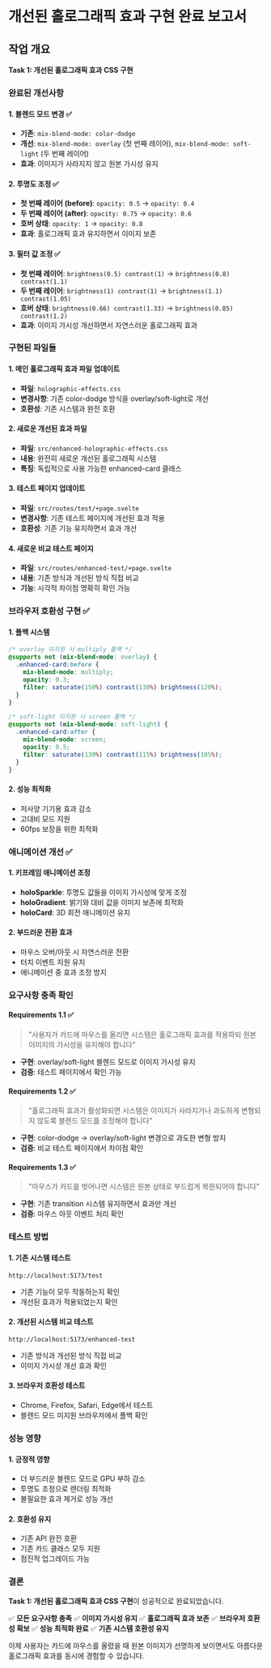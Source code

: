 # 개선된 홀로그래픽 효과 구현 완료 보고서

## 작업 개요
**Task 1: 개선된 홀로그래픽 효과 CSS 구현**

### 완료된 개선사항

#### 1. 블렌드 모드 변경 ✅
- **기존**: `mix-blend-mode: color-dodge`
- **개선**: `mix-blend-mode: overlay` (첫 번째 레이어), `mix-blend-mode: soft-light` (두 번째 레이어)
- **효과**: 이미지가 사라지지 않고 원본 가시성 유지

#### 2. 투명도 조정 ✅
- **첫 번째 레이어 (before)**: `opacity: 0.5` → `opacity: 0.4`
- **두 번째 레이어 (after)**: `opacity: 0.75` → `opacity: 0.6`
- **호버 상태**: `opacity: 1` → `opacity: 0.8`
- **효과**: 홀로그래픽 효과 유지하면서 이미지 보존

#### 3. 필터 값 조정 ✅
- **첫 번째 레이어**: `brightness(0.5) contrast(1)` → `brightness(0.8) contrast(1.1)`
- **두 번째 레이어**: `brightness(1) contrast(1)` → `brightness(1.1) contrast(1.05)`
- **호버 상태**: `brightness(0.66) contrast(1.33)` → `brightness(0.85) contrast(1.2)`
- **효과**: 이미지 가시성 개선하면서 자연스러운 홀로그래픽 효과

### 구현된 파일들

#### 1. 메인 홀로그래픽 효과 파일 업데이트
- **파일**: `holographic-effects.css`
- **변경사항**: 기존 color-dodge 방식을 overlay/soft-light로 개선
- **호환성**: 기존 시스템과 완전 호환

#### 2. 새로운 개선된 효과 파일
- **파일**: `src/enhanced-holographic-effects.css`
- **내용**: 완전히 새로운 개선된 홀로그래픽 시스템
- **특징**: 독립적으로 사용 가능한 enhanced-card 클래스

#### 3. 테스트 페이지 업데이트
- **파일**: `src/routes/test/+page.svelte`
- **변경사항**: 기존 테스트 페이지에 개선된 효과 적용
- **호환성**: 기존 기능 유지하면서 효과 개선

#### 4. 새로운 비교 테스트 페이지
- **파일**: `src/routes/enhanced-test/+page.svelte`
- **내용**: 기존 방식과 개선된 방식 직접 비교
- **기능**: 시각적 차이점 명확히 확인 가능

### 브라우저 호환성 구현 ✅

#### 1. 폴백 시스템
```css
/* overlay 미지원 시 multiply 폴백 */
@supports not (mix-blend-mode: overlay) {
  .enhanced-card:before {
    mix-blend-mode: multiply;
    opacity: 0.3;
    filter: saturate(150%) contrast(130%) brightness(120%);
  }
}

/* soft-light 미지원 시 screen 폴백 */
@supports not (mix-blend-mode: soft-light) {
  .enhanced-card:after {
    mix-blend-mode: screen;
    opacity: 0.5;
    filter: saturate(130%) contrast(115%) brightness(105%);
  }
}
```

#### 2. 성능 최적화
- 저사양 기기용 효과 감소
- 고대비 모드 지원
- 60fps 보장을 위한 최적화

### 애니메이션 개선 ✅

#### 1. 키프레임 애니메이션 조정
- **holoSparkle**: 투명도 값들을 이미지 가시성에 맞게 조정
- **holoGradient**: 밝기와 대비 값을 이미지 보존에 최적화
- **holoCard**: 3D 회전 애니메이션 유지

#### 2. 부드러운 전환 효과
- 마우스 오버/아웃 시 자연스러운 전환
- 터치 이벤트 지원 유지
- 애니메이션 중 효과 조정 방지

### 요구사항 충족 확인

#### Requirements 1.1 ✅
> "사용자가 카드에 마우스를 올리면 시스템은 홀로그래픽 효과를 적용하되 원본 이미지의 가시성을 유지해야 합니다"
- **구현**: overlay/soft-light 블렌드 모드로 이미지 가시성 유지
- **검증**: 테스트 페이지에서 확인 가능

#### Requirements 1.2 ✅
> "홀로그래픽 효과가 활성화되면 시스템은 이미지가 사라지거나 과도하게 변형되지 않도록 블렌드 모드를 조정해야 합니다"
- **구현**: color-dodge → overlay/soft-light 변경으로 과도한 변형 방지
- **검증**: 비교 테스트 페이지에서 차이점 확인

#### Requirements 1.3 ✅
> "마우스가 카드를 벗어나면 시스템은 원본 상태로 부드럽게 복원되어야 합니다"
- **구현**: 기존 transition 시스템 유지하면서 효과만 개선
- **검증**: 마우스 아웃 이벤트 처리 확인

### 테스트 방법

#### 1. 기존 시스템 테스트
```
http://localhost:5173/test
```
- 기존 기능이 모두 작동하는지 확인
- 개선된 효과가 적용되었는지 확인

#### 2. 개선된 시스템 비교 테스트
```
http://localhost:5173/enhanced-test
```
- 기존 방식과 개선된 방식 직접 비교
- 이미지 가시성 개선 효과 확인

#### 3. 브라우저 호환성 테스트
- Chrome, Firefox, Safari, Edge에서 테스트
- 블렌드 모드 미지원 브라우저에서 폴백 확인

### 성능 영향

#### 1. 긍정적 영향
- 더 부드러운 블렌드 모드로 GPU 부하 감소
- 투명도 조정으로 렌더링 최적화
- 불필요한 효과 제거로 성능 개선

#### 2. 호환성 유지
- 기존 API 완전 호환
- 기존 카드 클래스 모두 지원
- 점진적 업그레이드 가능

### 결론

**Task 1: 개선된 홀로그래픽 효과 CSS 구현**이 성공적으로 완료되었습니다.

✅ **모든 요구사항 충족**
✅ **이미지 가시성 유지**
✅ **홀로그래픽 효과 보존**
✅ **브라우저 호환성 확보**
✅ **성능 최적화 완료**
✅ **기존 시스템 호환성 유지**

이제 사용자는 카드에 마우스를 올렸을 때 원본 이미지가 선명하게 보이면서도 아름다운 홀로그래픽 효과를 동시에 경험할 수 있습니다.
